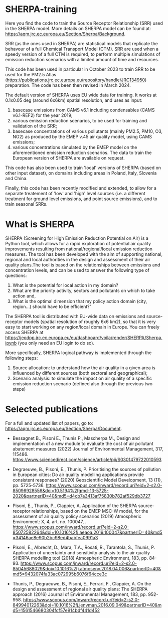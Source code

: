 # SHERPA-training
Here you find the code to train the Source Receptor Relationship (SRR) used in the SHERPA model.
More details on SHERPA model can be found at: https://aqm.jrc.ec.europa.eu/Section/Sherpa/Background.

SRR (as the ones used in SHERPA) are statistical models that replicate the behavour of a full Chemical Transport Model (CTM).
SRR are used when a speedy version of a full CTM is required, to perform multiple simulations of emission reduction scenarios with a limited amount of time and resources.

This code has been used in particular in October 2023 to train SRR to be used for the PM2.5 Atlas (https://publications.jrc.ec.europa.eu/repository/handle/JRC134950) preparation.
The code has been then revised in March 2024.

The default version of SHERPA uses EU wide data for training.
It works at 0.1x0.05 deg (around 6x6km) spatial resolution, and uses as input:
1) basecase emissions from CAMS v6.1 including condensables (CAMS v6.1-REF2) for the year 2019;
2) various emission reduction scenarios, to be used for training and validation of the SRR;
3) basecase concentrations of various pollutants (mainly PM2.5, PM10, O3, NO2) as produced by the EMEP v.45 air quality model, using CAMS emissions;
4) various concentrations simulated by the EMEP model on the aforementioned emission reduction scenarios. 
The data to train the European version of SHERPA are available on request.

This code has also been used to train 'local' versions of SHERPA (based on other input dataset), on domains including areas in Poland, Italy, Slovenia and China.

Finally, this code has been recently modified and extended, to allow for a separate treatement of 'low' and 'high' level sources (i.e. a different treatment for ground level emissions, and point source emissions), and to train seasonal SRRs.

# What is SHERPA
SHERPA (Screening for High Emission Reduction Potential on Air) is a Python tool, which allows for a rapid exploration of potential air quality improvements resulting from national/regional/local emission reduction measures. The tool has been developed with the aim of supporting national, regional and local authorities in the design and assessment of their air quality plans.The tool is based on the relationships between emissions and concentration levels, and can be used to answer the following type of questions:
1) What is the potential for local action in my domain?
2) What are the priority activity, sectors and pollutants on which to take action and,
3) What is the optimal dimension that my policy action domain (city, region…) should have to be efficient?"

The SHERPA tool is distributed with EU-wide data on emissions and source-receptor models (spatial resolution of roughly 6x6 km2), so that it is very easy to start working on any region/local domain in Europe.
You can freely access SHERPA at https://jeodpp.jrc.ec.europa.eu/eu/dashboard/voila/render/SHERPA/Sherpa.ipynb (you only need an EU login to do so).

More specifically, SHERPA logical pathway is implemented through the following steps:
1) Source allocation: to understand how the air quality in a given area is influenced by different sources (both sectoral and geographical);
2) Scenario analysis: to simulate the impact on air quality of a specific emission reduction scenario (defined also through the previous two steps)

# Selected publications

For a full and updated list of papers, go to: https://aqm.jrc.ec.europa.eu/Section/Sherpa/Document.

- Bessagnet B., Pisoni E., Thunis P., Mascherpa M.,
Design and implementation of a new module to evaluate the cost of air pollutant abatement measures
(2022) Journal of Environmental Management, 317, 115486.
https://www.sciencedirect.com/science/article/pii/S0301479722010593

- Degraeuwe, B., Pisoni, E., Thunis, P.
Prioritising the sources of pollution in European cities: Do air quality modelling applications provide consistent responses?
(2020) Geoscientific Model Development, 13 (11), pp. 5725-5736. 
https://www.scopus.com/inward/record.uri?eid=2-s2.0-85096928556&doi=10.5194%2fgmd-13-5725-2020&partnerID=40&md5=d4cb7a3413af75830b782af529db3727

- Pisoni, E., Thunis, P., Clappier, A.
Application of the SHERPA source-receptor relationships, based on the EMEP MSC-W model, for the assessment of air quality policy scenarios
(2019) Atmospheric Environment: X, 4, art. no. 100047, . 
https://www.scopus.com/inward/record.uri?eid=2-s2.0-85072582264&doi=10.1016%2fj.aeaoa.2019.100047&partnerID=40&md5=34146ae8e90b2bc98ed4babfea0991a3

- Pisoni, E., Albrecht, D., Mara, T.A., Rosati, R., Tarantola, S., Thunis, P.
Application of uncertainty and sensitivity analysis to the air quality SHERPA modelling tool
(2018) Atmospheric Environment, 183, pp. 84-93. 
https://www.scopus.com/inward/record.uri?eid=2-s2.0-85045688029&doi=10.1016%2fj.atmosenv.2018.04.006&partnerID=40&md5=9432074fa33ac072995b6076f64cce3c

- Thunis, P., Degraeuwe, B., Pisoni, E., Ferrari, F., Clappier, A.
On the design and assessment of regional air quality plans: The SHERPA approach
(2016) Journal of Environmental Management, 183, pp. 952-958. 
https://www.scopus.com/inward/record.uri?eid=2-s2.0-84994012263&doi=10.1016%2fj.jenvman.2016.09.049&partnerID=40&md5=1561546680304fcf57e914bdf441d452

